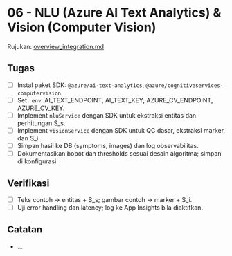 # 06 - NLU (Azure AI Text Analytics) & Vision (Computer Vision)

Rujukan: [overview_integration.md](../../overview_integration.md)

## Tugas

- [ ] Instal paket SDK: `@azure/ai-text-analytics`, `@azure/cognitiveservices-computervision`.
- [ ] Set `.env`: AI_TEXT_ENDPOINT, AI_TEXT_KEY, AZURE_CV_ENDPOINT, AZURE_CV_KEY.
- [ ] Implement `nluService` dengan SDK untuk ekstraksi entitas dan perhitungan S_s.
- [ ] Implement `visionService` dengan SDK untuk QC dasar, ekstraksi marker, dan S_i.
- [ ] Simpan hasil ke DB (symptoms, images) dan log observabilitas.
 - [ ] Dokumentasikan bobot dan thresholds sesuai desain algoritma; simpan di konfigurasi.

## Verifikasi

- [ ] Teks contoh → entitas + S_s; gambar contoh → marker + S_i.
- [ ] Uji error handling dan latency; log ke App Insights bila diaktifkan.

## Catatan

- ...
